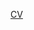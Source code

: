 <a href = "https://drive.google.com/file/d/1l7JFEDaexxC7S1ubi4yPKp7ZQuVHrSeu/view?usp=sharing"> CV </a>
